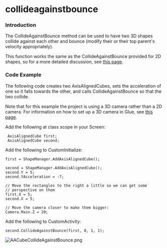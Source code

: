 # collideagainstbounce

### Introduction

The CollideAgainstBounce method can be used to have two 3D shapes collide against each other and bounce (modify their or their top parent's velocity appropriately).

This function works the same as the CollideAgainstBounce provided for 2D shapes, so for a more detailed discussion, see [this page](../../../../../../frb/docs/index.php).

### Code Example

The following code creates two AxisAlignedCubes, sets the acceleration of one so it falls towards the other, and calls CollideAgainstBounce so that the two collide.

Note that for this example the project is using a 3D camera rather than a 2D camera. For information on how to set up a 3D camera in Glue, see [this page](../../../../../../frb/docs/index.php).

Add the following at class scope in your Screen:

```
 AxisAlignedCube first;
 AxisAlignedCube second;
```

Add the following to CustomInitialize:

```
first = ShapeManager.AddAxisAlignedCube();

second = ShapeManager.AddAxisAlignedCube();
second.Y = 5;
second.YAcceleration = -7;

// Move the rectangles to the right a little so we can get some
// perspective on them
first.X = 5;
second.X = 5;

// Move the camera closer to make them bigger:
Camera.Main.Z = 20;
```

Add the following to CustomActivity:

```
second.CollideAgainstBounce(first, 0, 1, 1);
```

![AACubeCollideAgainstBounce.png](../../../../../../media/migrated_media-AACubeCollideAgainstBounce.png)
